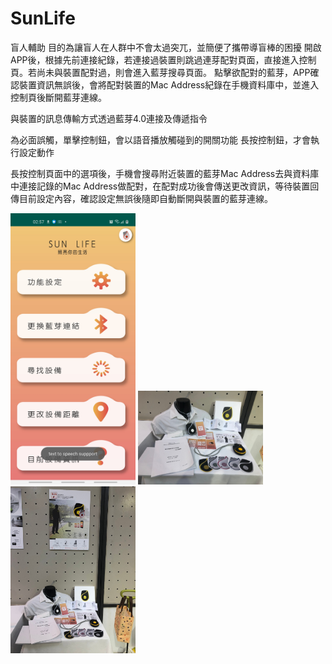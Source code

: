 # SunLife
 
盲人輔助
目的為讓盲人在人群中不會太過突兀，並簡便了攜帶導盲棒的困擾
開啟APP後，根據先前連接紀錄，若連接過裝置則跳過連芽配對頁面，直接進入控制頁。若尚未與裝置配對過，則會進入藍芽搜尋頁面。
點擊欲配對的藍芽，APP確認裝置資訊無誤後，會將配對裝置的Mac Address紀錄在手機資料庫中，並進入控制頁後斷開藍芽連線。

與裝置的訊息傳輸方式透過藍芽4.0連接及傳遞指令

為必面誤觸，單擊控制鈕，會以語音播放觸碰到的開關功能
長按控制鈕，才會執行設定動作

長按控制頁面中的選項後，手機會搜尋附近裝置的藍芽Mac Address去與資料庫中連接記錄的Mac Address做配對，在配對成功後會傳送更改資訊，等待裝置回傳目前設定內容，確認設定無誤後隨即自動斷開與裝置的藍芽連線。

<img src="app screenshot/SUNLIFEpage.jpg" width=200>
<img src="app screenshot/SUNLIFE.jpg" width=200>
<img src="app screenshot/SUNLIFE2.jpg" width=200>
